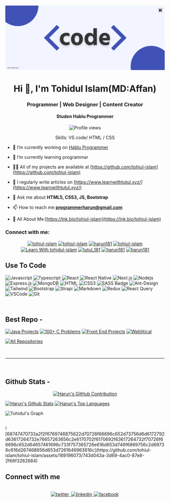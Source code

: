 ![I am tohidul-islam](https://github.com/tohiul-islam/tohiul-islam/blob/main/code.png)

<h1 align="center">Hi 👋, I'm Tohidul Islam(MD:Affan)</h1>
<h3 align="center">Programmer | Web Designer | Content Creator</h3>
<h4 align="center">Studen Hablu Programmer</h4>

<div align="center">

![Profile views](https://komarev.com/ghpvc/?username=tohiul-islam&color=red)

Skills: VS code/ HTML / CSS

</div>

- 🔭 I’m currently working on [Hablu Programmer](https://www.hablu-programmer.com/)

- 🌱 I’m currently learning programmar

- 👨‍💻 All of my projects are available at [https://github.com/tohiul-islam](https://github.com/tohiul-islam)

- 📝 I regularly write articles on [https://www.learnwithtutul.xyz/](https://www.learnwithtutul.xyz/)

- 💬 Ask me about **HTML5, CSS3, JS, Bootstrap**

- 📫 How to reach me **programmerharun@gmail.com**

- 📄 All About Me:[https://lnk.bio/tohiul-islam](https://lnk.bio/tohiul-islam)

<h3 align="left">Connect with me:</h3>

<p align="center">
<a href="https://fb.com/Tohidul Islam " target="blank"><img align="center" src="https://raw.githubusercontent.com/rahuldkjain/github-profile-readme-generator/master/src/images/icons/Social/facebook.svg" alt="tohiul-islam" height="30" width="40" /></a>
<a href="https://twitter.com/tutul181" target="blank"><img align="center" src="https://raw.githubusercontent.com/rahuldkjain/github-profile-readme-generator/master/src/images/icons/Social/twitter.svg" alt="tohiul-islam" height="30" width="40" /></a>
<a href="https://linkedin.com/in/harun181" target="blank"><img align="center" src="https://raw.githubusercontent.com/rahuldkjain/github-profile-readme-generator/master/src/images/icons/Social/linked-in-alt.svg" alt="harun181" height="30" width="40" /></a>
<a href="https://codepen.io/tohiul-islam" target="blank"><img align="center" src="https://raw.githubusercontent.com/rahuldkjain/github-profile-readme-generator/master/src/images/icons/Social/codepen.svg" alt="tohiul-islam" height="30" width="40" /></a>
<a href="https://www.youtube.com/rajaoul korim" target="blank"><img align="center" src="https://raw.githubusercontent.com/rahuldkjain/github-profile-readme-generator/master/src/images/icons/Social/youtube.svg" alt="Learn With tohidul-islam" height="30" width="40" /></a>
<a href="https://instagram.com/tutul_181" target="blank"><img align="center" src="https://raw.githubusercontent.com/rahuldkjain/github-profile-readme-generator/master/src/images/icons/Social/instagram.svg" alt="tutul_181" height="30" width="40" /></a>
<a href="https://dribbble.com/harun181" target="blank"><img align="center" src="https://raw.githubusercontent.com/rahuldkjain/github-profile-readme-generator/master/src/images/icons/Social/dribbble.svg" alt="harun181" height="30" width="40" /></a>
<a href="https://www.behance.net/tohiul-islam" target="blank"><img align="center" src="https://raw.githubusercontent.com/rahuldkjain/github-profile-readme-generator/master/src/images/icons/Social/behance.svg" alt="harun181" height="30" width="40" /></a>
</p>

## Use To Code

![Javascript](https://img.shields.io/badge/Javascript-F0DB4F?style=for-the-badge&labelColor=black&logo=javascript&logoColor=F0DB4F)
![Typescript](https://img.shields.io/badge/Typescript-007acc?style=for-the-badge&labelColor=black&logo=typescript&logoColor=007acc)
![React](https://img.shields.io/badge/-React-61DBFB?style=for-the-badge&labelColor=black&logo=react&logoColor=61DBFB)
![React Native](https://img.shields.io/badge/React_Native-20232A?style=for-the-badge&logo=react&logoColor=61DAFB)
![Next.js](https://img.shields.io/badge/next.js-000000?style=for-the-badge&logo=nextdotjs&logoColor=white)
![Nodejs](https://img.shields.io/badge/Nodejs-3C873A?style=for-the-badge&labelColor=black&logo=node.js&logoColor=3C873A)
![Express.js](https://img.shields.io/badge/Express.js-000000?style=for-the-badge&logo=express&logoColor=white)
![MongoDB](https://img.shields.io/badge/MongoDB-4EA94B?style=for-the-badge&logo=mongodb&logoColor=white)
![HTML](https://img.shields.io/badge/HTML5-E34F26?style=for-the-badge&logo=html5&logoColor=white)
![CSS3](https://img.shields.io/badge/CSS3-1572B6?style=for-the-badge&logo=css3&logoColor=white)
![SASS Badge](https://img.shields.io/badge/Sass-CC6699?style=for-the-badge&logo=sass&logoColor=white)
![Ant-Design](https://img.shields.io/badge/AntDesign-0170FE?style=for-the-badge&logo=antdesign&logoColor=white)
![Tailwind](https://img.shields.io/badge/Tailwind_CSS-092749?style=for-the-badge&logo=tailwindcss&logoColor=06B6D4&labelColor=000000)
![Bootstrap](https://img.shields.io/badge/Bootstrap-563D7C?style=for-the-badge&logo=bootstrap&logoColor=white)
![Strapi](https://img.shields.io/badge/strapi-2E7EEA?style=for-the-badge&logo=strapi&logoColor=white)
![Markdown](https://img.shields.io/badge/Markdown-000000?style=for-the-badge&logo=markdown&logoColor=white)
![Redux](https://img.shields.io/badge/Redux-593D88?style=for-the-badge&logo=redux&logoColor=white)
![React Query](https://img.shields.io/badge/-React_Query-FF4154?style=for-the-badge&logo=react%20query&logoColor=white)
![VSCode](https://img.shields.io/badge/Visual_Studio-0078d7?style=for-the-badge&logo=visual%20studio&logoColor=white)
![Git](https://img.shields.io/badge/Git-F05032?style=for-the-badge&logo=git&logoColor=white)

<br/>

## Best Repo -

[![Java Projects](https://github-readme-stats.vercel.app/api/pin/?username=harun181&repo=Java-Project&border_color=7F3FBF&bg_color=0D1117&title_color=C9D1D9&text_color=8B949E&icon_color=7F3FBF)](https://github.com/harun181/Java-Project)
[![100+ C Problems](https://github-readme-stats.vercel.app/api/pin/?username=harun181&repo=100_plus_C_Problems&border_color=7F3FBF&bg_color=0D1117&title_color=C9D1D9&text_color=8B949E&icon_color=7F3FBF)](https://github.com/harun181/100_plus_C_Problems)
[![Front End Projects](https://github-readme-stats.vercel.app/api/pin/?username=harun181&repo=front_end_projects&border_color=7F3FBF&bg_color=0D1117&title_color=C9D1D9&text_color=8B949E&icon_color=7F3FBF)](https://github.com/harun181/front_end_projects)
[![Weblitical](https://github-readme-stats.vercel.app/api/pin/?username=harun181&repo=weblitical&border_color=7F3FBF&bg_color=0D1117&title_color=C9D1D9&text_color=8B949E&icon_color=7F3FBF)](https://github.com/harun181/weblitical)

<p align="left">
  <a href="https://github.com/harun181?tab=repositories" target="_blank"><img alt="All Repositories" title="All Repositories" src="https://img.shields.io/badge/-All%20Repos-2962FF?style=for-the-badge&logo=koding&logoColor=white"/></a>
</p>

<br/>
<hr/>
<br/>

## Github Stats -

<p align="center">
  <a href="https://github.com/tohiul-islam">
    <img src="https://github-profile-summary-cards.vercel.app/api/cards/profile-details?username=tohiul-islam&theme=radical" alt="Harun's GitHub Contribution"/>
  </a>
</p>

<a> 
    <a href="https://github.com/harun181"><img alt="Harun's Github Stats" src="https://denvercoder1-github-readme-stats.vercel.app/api?username=tohiul-islam&show_icons=true&count_private=true&theme=react&border_color=7F3FBF&bg_color=0D1117&title_color=F85D7F&icon_color=F8D866" height="192px" width="49.5%"/></a>
  <a href="https://github.com/harun181"><img alt="Harun's Top Languages" src="https://denvercoder1-github-readme-stats.vercel.app/api/top-langs/?username=tohiul-islam&langs_count=8&layout=compact&theme=react&border_color=7F3FBF&bg_color=0D1117&title_color=F85D7F&icon_color=F8D866" height="192px" width="49.5%"/></a>
  <br/>
</a>

![Tohidul's Graph](https://github-readme-activity-graph.vercel.app/graph?username=tohiul-islam&custom_title=Harun's%20GitHub%20Activity%20Graph&bg_color=0D1117&color=7F3FBF&line=7F3FBF&point=7F3FBF&area_color=FFFFFF&title_color=FFFFFF&area=true)

<br/>
![68747470733a2f2f6769746875622d70726f66696c652d73756d6d6172792d63617264732e76657263656c2e6170702f6170692f63617264732f70726f66696c652d64657461696c733f757365726e616d653d746f6869756c2d69736c616d267468656d653d7261646963616c](https://github.com/tohiul-islam/tohiul-islam/assets/169196073/743d043a-3d69-4ac0-87e8-2f66f3262684)

<br/>

## Connect with me

<div align="center">
<br/>
<a href="https://twitter.com/tohiul-islam" target="_blank">
<img src=https://img.shields.io/badge/twitter-%2300acee.svg?&style=for-the-badge&logo=twitter&logoColor=white alt=twitter style="margin-bottom: 5px; margin-right: 2px;" />
</a>
<a href="https://www.linkedin.com/in/tohiul-islam/" target="_blank">
<img src=https://img.shields.io/badge/linkedin-%231E77B5.svg?&style=for-the-badge&logo=linkedin&logoColor=white alt=linkedin style="margin-bottom: 5px; margin-right: 2px;" />
</a>
<a href="https://www.facebook.com/Tohidul Islam" target="_blank">
<img src=https://img.shields.io/badge/facebook-%232E87FB.svg?&style=for-the-badge&logo=facebook&logoColor=white alt=facebook style="margin-bottom: 5px; margin-right: 2px;" />
</a>  
</div>
